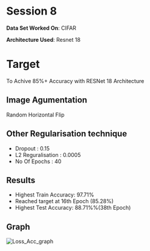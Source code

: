 # Session 8
**Data Set Worked On**: CIFAR

**Architecture Used**: Resnet 18

# Target 
To Achive 85%+ Accuracy with RESNet 18 Architecture


## Image Agumentation
Random Horizontal Flip

## Other Regularisation technique
* Dropout : 0.15
* L2 Reguralisation : 0.0005
* No Of Epochs : 40

## Results
* Highest Train Accuracy: 97.71%
* Reached target at 16th Epoch (85.28%)
* Highest Test Accuracy: 88.71%%(38th Epoch)

## Graph
![Loss_Acc_graph](https://github.com/Sushmitha-Katti/EVA-4/blob/master/Session8/Loss_Acc%20graph.png)
